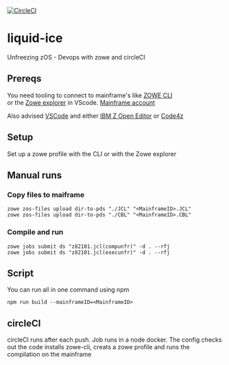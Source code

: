 [![CircleCI](https://circleci.com/gh/dudebowski/liquid-ice.svg?style=shield)](https://circleci.com/gh/dudebowski/liquid-ice)

# liquid-ice
Unfreezing zOS - Devops with zowe and circleCI

## Prereqs 

You need tooling to connect to mainframe's like [ZOWE CLI](https://docs.zowe.org/v1-1-x/user-guide/cli-installcli.html)  
or the [Zowe explorer](https://marketplace.visualstudio.com/items?itemName=Zowe.vscode-extension-for-zowe) in VScode.
[Mainframe account](https://www-01.ibm.com/events/wwe/ast/mtm/cobolvscode.nsf/enrollall?openform)

Also advised
[VSCode](https://code.visualstudio.com/download) and either [IBM Z Open Editor](https://ibm.github.io/zopeneditor-about/Docs/getting_started.html#installing-ibm-z-open-editor) or [Code4z](https://marketplace.visualstudio.com/items?itemName=broadcomMFD.code4z-extension-pack)

## Setup
Set up a zowe profile with the CLI or with the Zowe explorer 

## Manual runs

### Copy files to maiframe
```console
zowe zos-files upload dir-to-pds "./JCL" "<MainframeID>.JCL"  
zowe zos-files upload dir-to-pds "./CBL" "<MainframeID>.CBL"
 ```
### Compile and run 
```console
zowe jobs submit ds "z82101.jcl(compunfr)" -d . --rfj     
zowe jobs submit ds "z82101.jcl(execunfr)" -d . --rfj     
```

## Script
You can run all in one command using npm

```console
npm run build --mainframeID=<MainframeID>
```

## circleCI
circleCI runs after each push. Job runs in a node docker.
The config checks out the code installs zowe-cli, creats a zowe profile and runs the compilation on the mainframe

